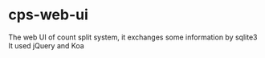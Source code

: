 # cps-web-ui
The web UI of count split system, it exchanges some information by sqlite3
It used jQuery and Koa
